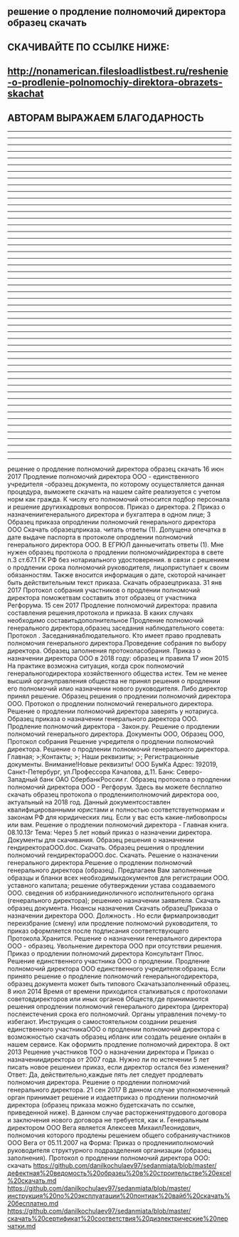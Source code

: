решение о продление полномочий директора образец скачать
--------------------------------------------------
СКАЧИВАЙТЕ ПО ССЫЛКЕ НИЖЕ:
--------------------------------------------------
http://nonamerican.filesloadlistbest.ru/reshenie-o-prodlenie-polnomochiy-direktora-obrazets-skachat
--------------------------------------------------
АВТОРАМ ВЫРАЖАЕМ БЛАГОДАРНОСТЬ
--------------------------------------------------
--------------------------------------------------
--------------------------------------------------
--------------------------------------------------
--------------------------------------------------
--------------------------------------------------
--------------------------------------------------
--------------------------------------------------
--------------------------------------------------
--------------------------------------------------
--------------------------------------------------
--------------------------------------------------
--------------------------------------------------
--------------------------------------------------
--------------------------------------------------
--------------------------------------------------
--------------------------------------------------
--------------------------------------------------
--------------------------------------------------
--------------------------------------------------
--------------------------------------------------
--------------------------------------------------
--------------------------------------------------
--------------------------------------------------
--------------------------------------------------
--------------------------------------------------
--------------------------------------------------
--------------------------------------------------
--------------------------------------------------
--------------------------------------------------
--------------------------------------------------
--------------------------------------------------
--------------------------------------------------
--------------------------------------------------
--------------------------------------------------
--------------------------------------------------
--------------------------------------------------
--------------------------------------------------
--------------------------------------------------
--------------------------------------------------
--------------------------------------------------
--------------------------------------------------
--------------------------------------------------
--------------------------------------------------
--------------------------------------------------
--------------------------------------------------
--------------------------------------------------
--------------------------------------------------
--------------------------------------------------
--------------------------------------------------
--------------------------------------------------
решение о продление полномочий директора образец скачать 16 июн 2017  Продление полномочий директора ООО - единственного учредителя -образец документа, по которому осуществляется данная процедура, выможете скачать на нашем сайте  реализуется с учетом норм как гражда. К числу его полномочий относится подбор персонала и решение другихкадровых вопросов. Приказ о  директора. 2 Приказ о назначениигенерального директора и бухгалтера в одном лице; 3 Образец приказа опродлении полномочий генерального директора ООО  Скачать образецприказа. читать ответы (1). Допущена опечатка в дате выдаче паспорта в протоколе опродлении полномочий генерального директора ООО. В ЕГРЮЛ данныечитать ответы (1). Мне нужен образец протокола о продлении полномочийдиректора в свете п.3 ст.67.1 ГК РФ без нотариального удостоверения. в связи с решением о продлении срока полномочий руководителя, лицоприступает к своим обязанностям. Также вносится информация о дате, скоторой начинает быть действительным текст приказа. Скачать образецприказа. 31 янв 2017  Протокол собрания участников о продлении полномочий директора поможетвам составить этот образец от участника Регфорума. 15 сен 2017  Продление полномочий директора: правила составления решения,протокола и приказа. В каких случаях необходимо составитьдополнительное  Продление полномочий генерального директора,образец заседания наблюдательного совета: Протокол  . Заседаниянаблюдательного. Кто имеет право продлевать полномочия генерального директора.Проведение собрания по выбору директора. Образец заполнения протоколасобрания. Приказ о назначении директора ООО в 2018 году: образец и правила
17 июн 2015  На практике возможна ситуация, когда срок полномочий генеральногодиректора хозяйственного общества истек. Тем не менее высший органуправления общества не принял решения о продлении его полномочий илио назначении нового руководителя. Либо директор принял решение. Образец решения о продлении полномочий директора ООО. Протокол о продлении полномочий генерального директора. Решение о продлении полномочий директора заверять у нотариуса. Образец приказа о назначении генерального директора ООО. Продление полномочий директора - Закон.ру. Решение о продлении полномочий генерального директора. Документы ООО, Образец ООО, Протокол собрания
Решение учредителя о продлении полномочий директора. Решение о продлении полномочий генерального директора. Главная; >;Контакты; >; Наши реквизиты; >; Регистрационные документы. Внимание!Новые реквизиты! ООО БумКа Адрес: 192019, Санкт-Петербург, ул.Профессора Качалова, д.11. Банк: Северо-Западный банк ОАО СбербанкРоссии г. Образец протокола о продлении полномочий директора ООО - Регфорум. Здесь вы можете бесплатно скачать образец протокола о продленииполномочий директора ооо, актуальный на 2018 год. Данный документсоставлен квалифицированными юристами и полностью соответствуетнормам и законам РФ для юридических лиц. Если у вас есть какие-либовопросы или вам. Решение о продлении полномочий директора  - Главная книга. 08.10.13г Тема: Через 5 лет новый приказ о назначении директора. Документы для скачивания. Образец решения о назначении гендиректораООО.doc. Скачать. Образец решения о продлении полномочий гендиректораООО.doc. Скачать. Решение о назначении генерального директора.Решение о продлении полномочий генерального директора (образец). Предлагаем Вам заполненные образцы и бланки всех необходимыхдокументов для регистрации ООО.  уставного капитала; решение обутверждении устава создаваемого ООО. сведения об избранииединоличного исполнительного органа (генерального директора); решениео назначении заявителя.
Скачать образец документа. Нюансы назначения  Скачать образецПриказа о назначении директора ООО. Должность . Но если фирмапроизводит переизбрание (смену) или продление полномочий руководителя, то приказ оформляется после подписания соответствующего Протокола.Хранится. Решение о назначении генерального директора ООО - образец. Увольнение директора ООО при отсутствии решения. Приказ о продлении полномочий директора  Консультант Плюс. Решение единственного участника ООО о продлении. Продление полномочий директора ООО единственного учредителя:образец. Если принято решение о продление полномочий генеральногодиректора, образец документа может быть типового  Скачатьзаполненный образец. 8 июл 2014  Время от времени приходится сталкиваться с протоколами советовдиректоров или иных органов Обществ,где принимаются решения опродлении полномочий генерального директора (директора) послеистечения срока его полномочий. Органы управления почему-то избегают. Инструкция о самостоятельном создании решения единственного участникаООО о продлении полномочий директора с возможностью скачать образец ибланк или создать решение онлайн в нашем сервисе.
Как оформить продление полномочий директора. 8 окт 2013  Решение участников ТОО о назначении директора и Приказ о назначениидиректора от 2007 года. Нужно ли по истечении 5 лет писать новое решениеи приказ, если директор остался без изменения? Ответ: Да, действительно,каждые пять лет следует продлевать полномочия директора. Решение о продлении полномочий генерального директора. 21 сен 2017  В данном случае уполномоченный орган принимает решение и издаетприказ о продлении полномочий директора (образец приказа можно будетскачать по ссылке, приведенной ниже). В данном случае расторжениятрудового договора и заключения нового договора не требуется, как и. Генеральным директором ООО Вега является Алексеев МихаилЛеонидович, полномочия которого продлены решением общего собранияучастников ООО Вега от 05.11.2007 на  Форма: Приказ о продленииполномочий руководителя структурного подразделения организации (образец заполнения). Протокол о продлении полномочий директора ООО: скачать
https://github.com/danilkochulaev97/sedanmiata/blob/master/дефектная%20ведомость%20образец%20в%20строительстве%20excel%20скачать.md
https://github.com/danilkochulaev97/sedanmiata/blob/master/инструкция%20по%20эксплуатации%20понтиак%20вайб%20скачать%20бесплатно.md
https://github.com/danilkochulaev97/sedanmiata/blob/master/скачать%20сертификат%20соответствия%20диэлектрические%20перчатки.md